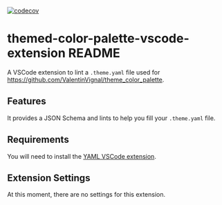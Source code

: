 [![codecov](https://codecov.io/gh/ValentinVignal/themed-color-palette-vscode-extension/branch/main/graph/badge.svg?token=h4QRDyuLjI)](https://codecov.io/gh/ValentinVignal/themed-color-palette-vscode-extension)

# themed-color-palette-vscode-extension README

A VSCode extension to lint a `.theme.yaml` file used for https://github.com/ValentinVignal/theme_color_palette.

## Features

It provides a JSON Schema and lints to help you fill your `.theme.yaml` file.

## Requirements

You will need to install the [YAML VSCode extension](https://marketplace.visualstudio.com/items?itemName=redhat.vscode-yaml).

## Extension Settings

At this moment, there are no settings for this extension.

